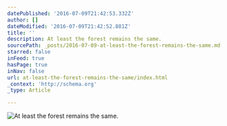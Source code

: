 ```yaml
---
datePublished: '2016-07-09T21:42:53.332Z'
author: []
dateModified: '2016-07-09T21:42:52.881Z'
title: ''
description: At least the forest remains the same.
sourcePath: _posts/2016-07-09-at-least-the-forest-remains-the-same.md
starred: false
inFeed: true
hasPage: true
inNav: false
url: at-least-the-forest-remains-the-same/index.html
_context: 'http://schema.org'
_type: Article

---
```

![At least the forest remains the same.](https://the-grid-user-content.s3-us-west-2.amazonaws.com/7363d140-d424-40b9-ac57-52842ac51473.jpg)